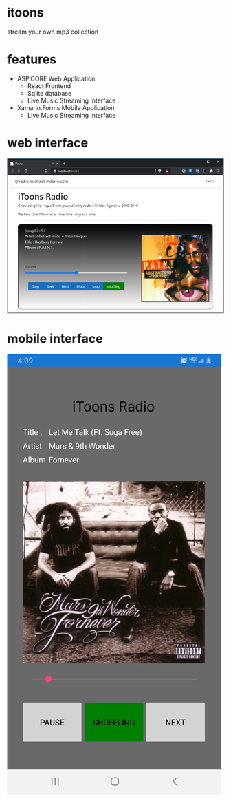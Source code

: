 # itoons
stream your own mp3 collection

# features

* ASP.CORE Web Application 
	* React Frontend
	* Sqlite database
	* Live Music Streaming Interface
* Xamarin.Forms Mobile Application
	* Live Music Streaming Interface

# web interface
![Screenshot](screenshot.png)

# mobile interface
![Screenshot](screenshot-mobile.png)

